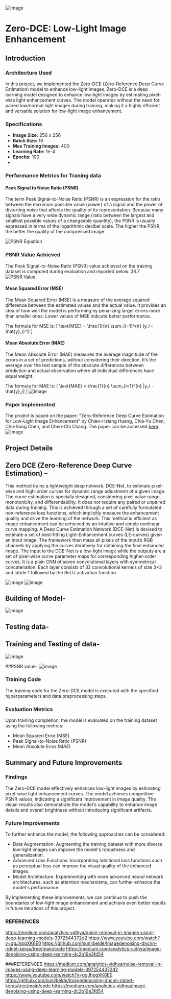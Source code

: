 ![image](https://github.com/Dewanshu232/Denoising-Images/assets/122469929/6ae3e02c-fef6-43a0-88aa-53a95d36c7af)



# Zero-DCE: Low-Light Image Enhancement

## Introduction

### Architecture Used
In this project, we implemented the Zero-DCE (Zero-Reference Deep Curve Estimation) model to enhance low-light images. Zero-DCE is a deep learning model designed to enhance low-light images by estimating pixel-wise light enhancement curves. The model operates without the need for paired low/normal light images during training, making it a highly efficient and versatile solution for low-light image enhancement.

### Specifications
- **Image Size:** 256 x 256
- **Batch Size:** 16
- **Max Training Images:** 400
- **Learning Rate:** 1e-4
- **Epochs:** 100
- 
### Performance Metrics for Traning data

#### Peak Signal to Noise Ratio (PSNR)
The term Peak Signal-to-Noise Ratio (PSNR) is an expression for the ratio between the maximum possible value (power) of a signal and the power of distorting noise that affects the quality of its representation. Because many signals have a very wide dynamic range (ratio between the largest and smallest possible values of a changeable quantity), the PSNR is usually expressed in terms of the logarithmic decibel scale. The higher the PSNR, the better the quality of the compressed image.

![PSNR Equation](https://github.com/Dewanshu232/Denoising-Images/assets/122469929/0fb99d9f-7b3d-42f5-aac7-4e991fcd56f6)
### PSNR Value Achieved
The Peak Signal-to-Noise Ratio (PSNR) value achieved on the training dataset is computed during evaluation and reported below.
28.7
![PSNR Value](https://github.com/Dewanshu232/Denoising-Images/assets/122469929/7bffcf84-d7ce-4af5-acf3-4ef6031a6be2)


#### Mean Squared Error (MSE)
The Mean Squared Error (MSE) is a measure of the average squared difference between the estimated values and the actual value. It provides an idea of how well the model is performing by penalizing larger errors more than smaller ones. Lower values of MSE indicate better performance.

The formula for MSE is:
\[ \text{MSE} = \frac{1}{n} \sum_{i=1}^{n} (y_i - \hat{y}_i)^2 \]

#### Mean Absolute Error (MAE)
The Mean Absolute Error (MAE) measures the average magnitude of the errors in a set of predictions, without considering their direction. It’s the average over the test sample of the absolute differences between prediction and actual observation where all individual differences have equal weight.

The formula for MAE is:
\[ \text{MAE} = \frac{1}{n} \sum_{i=1}^{n} |y_i - \hat{y}_i| \]
![image](https://github.com/Dewanshu232/Denoising-Images/assets/122469929/4ef4f77a-c356-471e-9081-6b759ef76fc2)




### Paper Implemented
The project is based on the paper: "Zero-Reference Deep Curve Estimation for Low-Light Image Enhancement" by Chien-Hsiang Huang, Chia-Yu Chen, Chu-Song Chen, and Chen-Chi Chang. The paper can be accessed [here](https://arxiv.org/abs/2001.06826).
![image](https://github.com/Dewanshu232/Denoising-Images/assets/122469929/f3e62080-9811-4422-b11c-e3be88547b86)



## Project Details
## Zero DCE (Zero-Reference Deep Curve Estimation) –
This method trains a lightweight deep network, DCE-Net, to estimate pixel-wise and high-order curves for dynamic range adjustment of a given image. The curve estimation is specially designed, considering pixel value range, monotonicity, and differentiability. It does not require any paired or unpaired data during training. This is achieved through a set of carefully formulated non-reference loss functions, which implicitly measure the enhancement quality and drive the learning of the network. This method is efficient as image enhancement can be achieved by an intuitive and simple nonlinear curve mapping. A Deep Curve Estimation Network (DCE-Net) is devised to estimate a set of best-fitting Light-Enhancement curves (LE-curves) given an input image. The framework then maps all pixels of the input’s RGB channels by applying the curves iteratively for obtaining the final enhanced image. The input to the DCE-Net is a low-light image while the outputs are a set of pixel-wise curve parameter maps for corresponding higher-order curves. It is a plain CNN of seven convolutional layers with symmetrical concatenation. Each layer consists of 32 convolutional kernels of size 3×3 and stride 1 followed by the ReLU activation function.

![image](https://github.com/Dewanshu232/Denoising-Images/assets/122469929/315263ca-26d8-480c-8405-4c920768eda5)
![image](https://github.com/Dewanshu232/Denoising-Images/assets/122469929/233486bc-30e8-4cc3-b233-c0a61c8734c2)


## Building of Model-
![image](https://github.com/Dewanshu232/Denoising-Images/assets/122469929/922a0f66-e104-4cd5-bee4-0146c6b48f59)


## Testing data-


## Training and Testing of data-

![image](https://github.com/Dewanshu232/Denoising-Images/assets/122469929/43318965-cc0c-4a28-8c03-72d9062fd7a3)

##PSNR value-
![image](https://github.com/Dewanshu232/Denoising-Images/assets/122469929/356b420a-1f1d-46f1-9db8-1a55b7d1c285)

### Training Code
The training code for the Zero-DCE model is executed with the specified hyperparameters and data preprocessing steps.

### Evaluation Metrics
Upon training completion, the model is evaluated on the training dataset using the following metrics:
- Mean Squared Error (MSE)
- Peak Signal-to-Noise Ratio (PSNR)
- Mean Absolute Error (MAE)

## Summary and Future Improvements

### Findings
The Zero-DCE model effectively enhances low-light images by estimating pixel-wise light enhancement curves. The model achieves competitive PSNR values, indicating a significant improvement in image quality. The visual results also demonstrate the model's capability to enhance image details and overall brightness without introducing significant artifacts.

### Future Improvements
To further enhance the model, the following approaches can be considered:
- Data Augmentation: Augmenting the training dataset with more diverse low-light images can improve the model's robustness and generalization.
- Advanced Loss Functions: Incorporating additional loss functions such as perceptual loss can improve the visual quality of the enhanced images.
- Model Architecture: Experimenting with more advanced neural network architectures, such as attention mechanisms, can further enhance the model's performance.

By implementing these improvements, we can continue to push the boundaries of low-light image enhancement and achieve even better results in future iterations of this project.

### REFERENCES  

https://medium.com/analytics-vidhya/noise-removal-in-images-using-deep-learning-models-3972544372d2
https://www.youtube.com/watch?v=ggJhpgXK6E0
https://github.com/sunilbelde/Imagedenoising-dncnn-ridnet-keras/tree/main/code
https://medium.com/analytics-vidhya/image-denoising-using-deep-learning-dc2b19a3fd54

###REFERENCES
https://medium.com/analytics-vidhya/noise-removal-in-images-using-deep-learning-models-3972544372d2
https://www.youtube.com/watch?v=ggJhpgXK6E0
https://github.com/sunilbelde/Imagedenoising-dncnn-ridnet-keras/tree/main/code
https://medium.com/analytics-vidhya/image-denoising-using-deep-learning-dc2b19a3fd54
